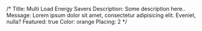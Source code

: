 /*
Title: Multi Load Energy Savers
Description: Some description here..
Message: Lorem ipsum dolor sit amet, consectetur adipisicing elit. Eveniet, nulla?
Featured: true
Color: orange
Placing: 2
*/